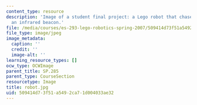 ```yaml
---
content_type: resource
description: 'Image of a student final project: a Lego robot that chases or flees
  an infrared beacon.'
file: /media/courses/es-293-lego-robotics-spring-2007/509414d73f51a5492ca71d004033ae32_robot.jpg
file_type: image/jpeg
image_metadata:
  caption: ''
  credit: ''
  image-alt: ''
learning_resource_types: []
ocw_type: OCWImage
parent_title: SP.285
parent_type: CourseSection
resourcetype: Image
title: robot.jpg
uid: 509414d7-3f51-a549-2ca7-1d004033ae32
---
```

